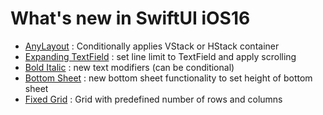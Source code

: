 # What's new in SwiftUI iOS16

- [AnyLayout](https://github.com/alexbreamdev/What-s-new-in-SwiftUI-iOS16/blob/main/NewSwiftUIiOS16/AnyLayoutExampleView.swift)
: Conditionally applies VStack or HStack container
- [Expanding TextField](https://github.com/alexbreamdev/What-s-new-in-SwiftUI-iOS16/blob/main/NewSwiftUIiOS16/AutomaticExpandingTextFieldsView.swift)
: set line limit to TextField and apply scrolling
- [Bold Italic](https://github.com/alexbreamdev/What-s-new-in-SwiftUI-iOS16/blob/main/NewSwiftUIiOS16/BoldAndItalicToggleView.swift)
: new text modifiers (can be conditional)
- [Bottom Sheet](https://github.com/alexbreamdev/What-s-new-in-SwiftUI-iOS16/blob/main/NewSwiftUIiOS16/BottomSheetView.swift)
: new bottom sheet functionality to set height of bottom sheet
- [Fixed Grid](https://github.com/alexbreamdev/What-s-new-in-SwiftUI-iOS16/blob/main/NewSwiftUIiOS16/FixedGridView.swift)
: Grid with predefined number of rows and columns
